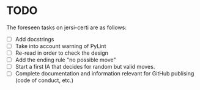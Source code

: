 # TODO
The foreseen tasks on jersi-certi are as follows:

- [ ] Add docstrings
- [ ] Take into account warning of PyLint
- [ ] Re-read in order to check the design
- [ ] Add the ending rule "no possible move"
- [ ] Start a first IA that decides for random but valid moves.
- [ ] Complete documentation and information relevant for GitHub publising (code of conduct, etc.)